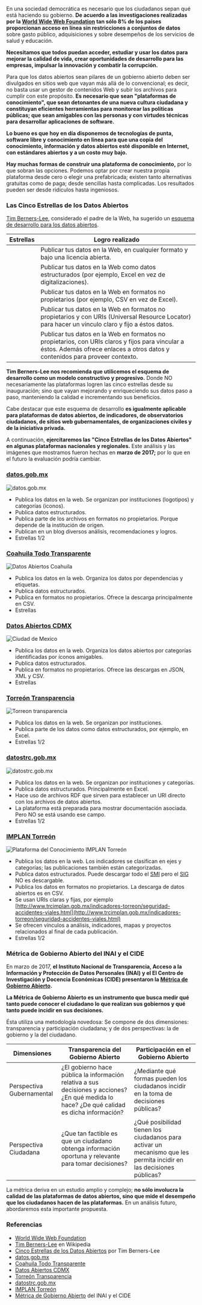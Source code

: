 
En una sociedad democrática es necesario que los ciudadanos sepan qué está haciendo su gobierno. **De acuerdo a las investigaciones realizadas por la [World Wide Web Foundation](http://webfoundation.org/) tan sólo 8% de los países proporcionan acceso en línea sin restricciones a conjuntos de datos** sobre gasto público, adquisiciones y sobre desempeños de los servicios de salud y educación.

**Necesitamos que todos puedan acceder, estudiar y usar los datos para mejorar la calidad de vida, crear oportunidades de desarrollo para las empresas, impulsar la innovación y combatir la corrupción.**

Para que los datos abiertos sean pilares de un gobierno abierto deben ser divulgados en sitios web que vayan más allá de lo convencional; es decir, no basta usar un gestor de contenidos Web y subir los archivos para cumplir con este propósito. **Es necesario que sean "plataformas de conocimiento", que sean detonantes de una nueva cultura ciudadana y constituyan eficientes herramientas para monitorear las políticas públicas; que sean amigables con las personas y con virtudes técnicas para desarrollar aplicaciones de software.**

**Lo bueno es que hoy en día disponemos de tecnologías de punta, software libre y conocimiento en línea para que una copia del conocimiento, información y datos abiertos esté disponible en Internet, con estándares abiertos y a un costo muy bajo.**

**Hay muchas formas de construir una plataforma de conocimiento,** por lo que sobran las opciones. Podemos optar por crear nuestra propia plataforma desde cero o elegir una prefabricada; existen tanto alternativas gratuitas como de paga; desde sencillas hasta complicadas. Los resultados pueden ser desde ridículos hasta ingeniosos.

### Las Cinco Estrellas de los Datos Abiertos

[Tim Berners-Lee](https://es.wikipedia.org/wiki/Tim_Berners-Lee), considerado el padre de la Web, ha sugerido un [esquema de desarrollo para los datos abiertos](http://5stardata.info/es/).

Estrellas | Logro realizado
----------|-----------------
<i class="fa fa-star"></i> | Publicar tus datos en la Web, en cualquier formato y bajo una licencia abierta.
<i class="fa fa-star"></i><i class="fa fa-star"></i> | Publicar tus datos en la Web como datos estructurados (por ejemplo, Excel en vez de digitalizaciones).
<i class="fa fa-star"></i><i class="fa fa-star"></i><i class="fa fa-star"></i> | Publicar tus datos en la Web en formatos no propietarios (por ejemplo, CSV en vez de Excel).
<i class="fa fa-star"></i><i class="fa fa-star"></i><i class="fa fa-star"></i><i class="fa fa-star"></i> | Publicar tus datos en la Web en formatos no propietarios y con URIs (Universal Resource Locator) para hacer un vínculo claro y fijo a éstos datos.
<i class="fa fa-star"></i><i class="fa fa-star"></i><i class="fa fa-star"></i><i class="fa fa-star"></i><i class="fa fa-star"></i> | Publicar tus datos en la Web en formatos no propietarios, con URIs claros y fijos para vincular a éstos. Además ofrece enlaces a otros datos y contenidos para proveer contexto.

**Tim Berners-Lee nos recomienda que utilicemos el esquema de desarrollo como un modelo constructivo y progresivo.** Donde NO necesariamente las plataformas logren las cinco estrellas desde su inauguración; sino que vayan mejorando y enriqueciendo sus datos paso a paso, manteniendo la calidad e incrementando sus beneficios.

Cabe destacar que este esquema de desarrollo **es igualmente aplicable para plataformas de datos abiertos, de indicadores, de observatorios ciudadanos, de sitios web gubernamentales, de organizaciones civiles y de la iniciativa privada.**

A continuación, **ejercitaremos las "Cinco Estrellas de los Datos Abiertos" en algunas plataformas nacionales y regionales.** Este análisis y las imágenes que mostramos fueron hechas en **marzo de 2017;** por lo que en el futuro la evaluación podría cambiar.

### [datos.gob.mx](https://datos.gob.mx/)

<img class="img-responsive" src="plataformas-de-conocimiento-de-calidad/plataforma-datos-gob-mx.jpg" alt="datos.gob.mx">

* Publica los datos en la web. Se organizan por instituciones (logotipos) y categorías (iconos).
* Publica datos estructurados.
* Publica parte de los archivos en formatos no propietarios. Porque depende de la institución de origen.
* Publican en un blog diversos análisis, recomendaciones y logros.
* Estrellas <i class="fa fa-star"></i><i class="fa fa-star"></i><i class="fa fa-star"></i> 1/2

### [Coahuila Todo Transparente](http://www.coahuilatodotransparente.gob.mx/)

<img class="img-responsive" src="plataformas-de-conocimiento-de-calidad/plataforma-coahuila.jpg" alt="Datos Abiertos Coahuila">

* Publica los datos en la web. Organiza los datos por dependencias y etiquetas.
* Publica datos estructurados.
* Publica en formatos no propietarios. Ofrece la descarga principalmente en CSV.
* Estrellas <i class="fa fa-star"></i><i class="fa fa-star"></i><i class="fa fa-star"></i>

### [Datos Abiertos CDMX](http://gobiernoabierto.cdmx.gob.mx)

<img class="img-responsive" src="plataformas-de-conocimiento-de-calidad/plataforma-ciudad-de-mexico.jpg" alt="Ciudad de Mexico">

* Publica los datos en la web. Organiza los datos abiertos por categorías identificadas por íconos amigables.
* Publica datos estructurados.
* Publica en formatos no propietarios. Ofrece las descargas en JSON, XML y CSV.
* Estrellas <i class="fa fa-star"></i><i class="fa fa-star"></i><i class="fa fa-star"></i>

### [Torreón Transparencia](http://www.torreon.gob.mx/transparencia/)

<img class="img-responsive" src="plataformas-de-conocimiento-de-calidad/plataforma-torreon-transparencia.jpg" alt="Torreon transparencia">

* Publica los datos en la web. Se organizan por instituciones.
* Publica parte de los datos como datos estructurados, por ejemplo, en Excel.
* Estrellas <i class="fa fa-star"></i> 1/2

### [datostrc.gob.mx](http://datostrc.gob.mx)

<img class="img-responsive" src="plataformas-de-conocimiento-de-calidad/plataforma-datostrc.jpg" alt="datostrc.gob.mx">

* Publica los datos en la web. Se organizan por instituciones y categorías.
* Publica datos estructurados. Principalmente en Excel.
* Hace uso de archivos RDF que sirven para establecer un URI directo con los archivos de datos abiertos.
* La plataforma está preparada para mostrar documentación asociada. Pero NO se está usando ese campo.
* Estrellas <i class="fa fa-star"></i><i class="fa fa-star"></i><i class="fa fa-star"></i> 1/2

### [IMPLAN Torreón](http://www.trcimplan.gob.mx)

<img class="img-responsive" src="plataformas-de-conocimiento-de-calidad/plataforma-trcimplan.jpg" alt="Plataforma del Conocimiento IMPLAN Torreón">

* Publica los datos en la web. Los indicadores se clasifican en ejes y categorías; las publicaciones también están categorizadas.
* Publica datos estructurados. Puede descargar todo el [SMI](http://www.trcimplan.gob.mx/smi/datos-abiertos.html) pero el [SIG](http://www.trcimplan.gob.mx/sig-mapas-torreon/index.html) NO es descargable.
* Publica los datos en formatos no propietarios. La descarga de datos abiertos es en CSV.
* Se usan URIs claras y fijas, por ejemplo [http://www.trcimplan.gob.mx/indicadores-torreon/seguridad-accidentes-viales.html](http://www.trcimplan.gob.mx/indicadores-torreon/seguridad-accidentes-viales.html)
* Se ofrecen vínculos a análisis, indicadores, mapas y proyectos relacionados al final de cada publicación.
* Estrellas <i class="fa fa-star"></i><i class="fa fa-star"></i><i class="fa fa-star"></i><i class="fa fa-star"></i> 1/2

### Métrica de Gobierno Abierto del INAI y el CIDE

En marzo de 2017, **el Instituto Nacional de Transparencia, Acceso a la Información y Protección de Datos Personales (INAI) y el El Centro de Investigación y Docencia Económicas (CIDE) presentaron la [Métrica de Gobierno Abierto](http://eventos.inai.org.mx/metricasga/).**

**La Métrica de Gobierno Abierto es un instrumento que busca medir qué tanto puede conocer el ciudadano lo que realizan sus gobiernos y qué tanto puede incidir en sus decisiones.**

Ésta utiliza una metodología novedosa: Se compone de dos dimensiones: transparencia y participación ciudadana; y de dos perspectivas: la de gobierno y la del ciudadano.

Dimensiones               | Transparencia del Gobierno Abierto                                                                                                           | Participación en el Gobierno Abierto
--------------------------|----------------------------------------------------------------------------------------------------------------------------------------------|-------------------------------------
Perspectiva Gubernamental | ¿El gobierno hace pública la información relativa a sus decisiones y acciones? ¿En qué medida lo hace? ¿De qué calidad es dicha información? | ¿Mediante qué formas pueden los ciudadanos incidir en la toma de decisiones públicas?
Perspectiva Ciudadana     | ¿Que tan factible es que un ciudadano obtenga información oportuna y relevante para tomar decisiones?                                        | ¿Qué posibilidad tienen los ciudadanos para activar un mecanismo que les permita incidir en las decisiones públicas?

La métrica deriva en un estudio amplio y complejo; **no sólo involucra la calidad de las plataformas de datos abiertos, sino que mide el desempeño que los ciudadanos hacen de las plataformas.** En un análisis futuro, abordaremos esta importante propuesta.

### Referencias

* [World Wide Web Foundation](http://webfoundation.org/)
* [Tim Berners-Lee](https://es.wikipedia.org/wiki/Tim_Berners-Lee) en Wikipedia
* [Cinco Estrellas de los Datos Abiertos](http://5stardata.info/es/) por Tim Berners-Lee
* [datos.gob.mx](https://datos.gob.mx/)
* [Coahuila Todo Transparente](http://www.coahuilatodotransparente.gob.mx/)
* [Datos Abiertos CDMX](http://gobiernoabierto.cdmx.gob.mx)
* [Torreón Transparencia](http://www.torreon.gob.mx/transparencia/)
* [datostrc.gob.mx](http://datostrc.gob.mx)
* [IMPLAN Torreón](http://www.trcimplan.gob.mx)
* [Métrica de Gobierno Abierto](http://eventos.inai.org.mx/metricasga/) del INAI y el CIDE
